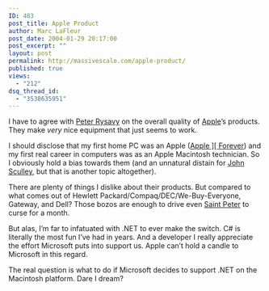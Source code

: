 ```yaml
---
ID: 483
post_title: Apple Product
author: Marc LaFleur
post_date: 2004-01-29 20:17:00
post_excerpt: ""
layout: post
permalink: http://massivescale.com/apple-product/
published: true
views:
  - "212"
dsq_thread_id:
  - "3538635951"
---
```

<DIV>
<P>I have to agree with <A href="http://www.kstati.com/tabula/archive/2004/01/28/1106.aspx" target=_blank>Peter Rysavy</A> on the overall quality of <A href="http://www.apple.com/" target=_blank>Apple</A>&#8217;s products. They make <I><SPAN>very</SPAN></I> nice equipment that just seems to work.</P>
<P>I should disclose that my first home PC was an Apple (<A href="http://members.aol.com/ljsilicon/" target=_blank>Apple ][ Forever</A>) and my first real career in computers was as an Apple Macintosh technician. So I obviously hold a bias towards them (and an unnatural distain for <A href="http://en.wikipedia.org/wiki/John_Sculley" target=_blank>John Sculley</A>, but that is another topic altogether).</P>
<P>There are plenty of things I dislike about their products. But compared to what comes out of Hewlett Packard/Compaq/DEC/We-Buy-Everyone, Gateway, and Dell? Those bozos are enough to drive even <A href="http://www.acahome.org/deus/peter/peter.jpg" target=_blank>Saint Peter</A> to curse for a month.</P>
<P>But alas, I&#8217;m far to infatuated with .NET to ever make the switch. C# is literally the most fun I&#8217;ve had in years. And a developer I really appreciate the effort Microsoft puts into support us. Apple can&#8217;t hold a candle to Microsoft in this regard.</P>
<P>The real question is what to do if Microsoft decides to support .NET on the Macintosh platform. Dare I dream?</P></DIV>